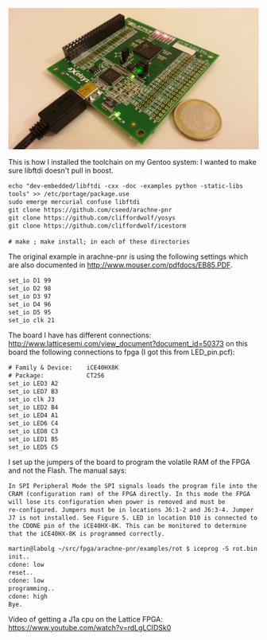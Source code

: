 [![Photography of the running FPGA.](/pcb-photo.jpg?raw=true "FPGA with LEDs being controlled by the code of this repository")](http://youtu.be/rE7uVGErM0Y)

This is how I installed the toolchain on my Gentoo system:
I wanted to make sure libftdi doesn't pull in boost.
```
echo "dev-embedded/libftdi -cxx -doc -examples python -static-libs tools" >> /etc/portage/package.use
sudo emerge mercurial confuse libftdi
git clone https://github.com/cseed/arachne-pnr
git clone https://github.com/cliffordwolf/yosys
git clone https://github.com/cliffordwolf/icestorm

# make ; make install; in each of these directories
```

The original example in arachne-pnr is using the following settings which are also documented in http://www.mouser.com/pdfdocs/EB85.PDF.
```
set_io D1 99
set_io D2 98
set_io D3 97
set_io D4 96
set_io D5 95
set_io clk 21
```


The board I have has different connections:
http://www.latticesemi.com/view_document?document_id=50373
on this board the following connections to fpga (I got this from LED_pin.pcf):
```
# Family & Device:    iCE40HX8K
# Package:            CT256
set_io LED3 A2
set_io LED7 B3
set_io clk J3
set_io LED2 B4
set_io LED4 A1
set_io LED6 C4
set_io LED8 C3
set_io LED1 B5
set_io LED5 C5
```

I set up the jumpers of the board to program the volatile RAM of the
FPGA and not the Flash.  The manual says:

```
In SPI Peripheral Mode the SPI signals loads the program file into the
CRAM (configuration ram) of the FPGA directly. In this mode the FPGA
will lose its configuration when power is removed and must be
re-configured. Jumpers must be in locations J6:1-2 and J6:3-4. Jumper
J7 is not installed. See Figure 5. LED in location D10 is connected to
the CDONE pin of the iCE40HX-8K. This can be monitored to determine
that the iCE40HX-8K is programmed correctly.
```
```
martin@labolg ~/src/fpga/arachne-pnr/examples/rot $ iceprog -S rot.bin
init..
cdone: low
reset..
cdone: low
programming..
cdone: high
Bye.
```

Video of getting a J1a cpu on the Lattice FPGA: https://www.youtube.com/watch?v=rdLgLCIDSk0